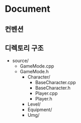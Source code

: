 # Document

## 컨벤션 

## 디렉토리 구조 

- source/  
  - GameMode.cpp
  - GameMode.h
    - Character/
      - BaseCharacter.cpp
      - BaseCharacter.h
      - Player.cpp
      - Player.h
    - Level/
    - Equipment/
    - Umg/
   
    
